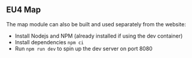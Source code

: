 ## EU4 Map

The map module can also be built and used separately from the website:

- Install Nodejs and NPM (already installed if using the dev container)
- Install dependencies `npm ci`
- Run `npm run dev` to spin up the dev server on port 8080
